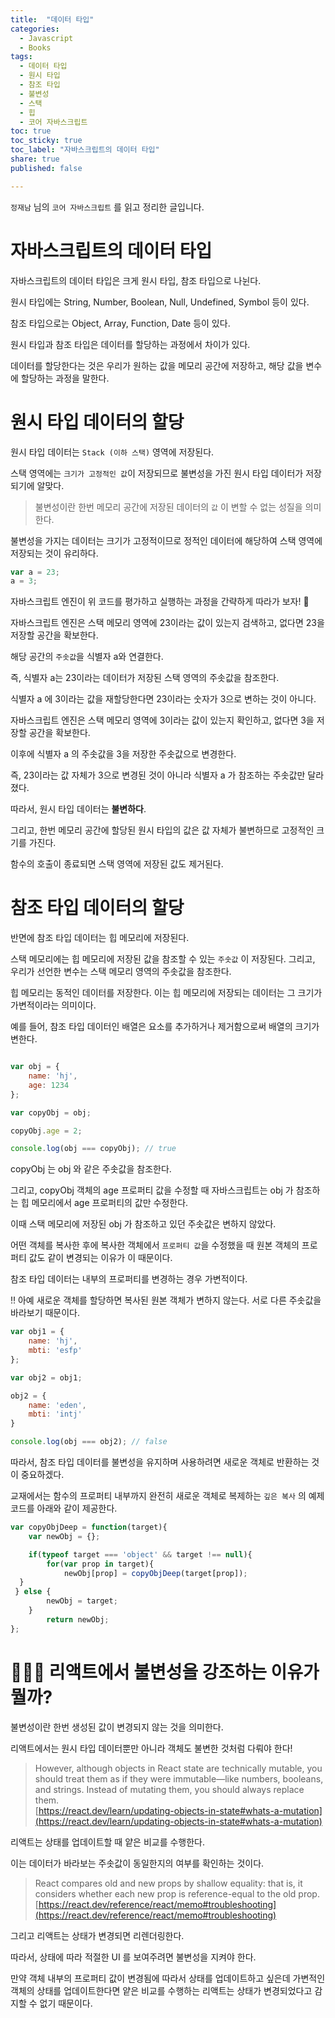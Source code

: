 ```yaml
---
title:  "데이터 타입"
categories: 
  - Javascript
  - Books
tags:
  - 데이터 타입
  - 원시 타입
  - 참조 타입
  - 불변성
  - 스택
  - 힙
  - 코어 자바스크립트
toc: true
toc_sticky: true
toc_label: "자바스크립트의 데이터 타입"
share: true
published: false

---
```


`정재남` 님의 `코어 자바스크립트` 를 읽고 정리한 글입니다.  

# 자바스크립트의 데이터 타입

자바스크립트의 데이터 타입은 크게 원시 타입, 참조 타입으로 나뉜다.  

원시 타입에는 String, Number, Boolean, Null, Undefined, Symbol 등이 있다.  

참조 타입으로는 Object, Array, Function, Date 등이 있다.   

원시 타입과 참조 타입은 데이터를 할당하는 과정에서 차이가 있다.  

데이터를 할당한다는 것은 우리가 원하는 값을 메모리 공간에 저장하고, 해당 값을 변수에 할당하는 과정을 말한다.  

# 원시 타입 데이터의 할당

원시 타입 데이터는 `Stack (이하 스택)` 영역에 저장된다.  

스택 영역에는 `크기가 고정적인 값`이 저장되므로 불변성을 가진 원시 타입 데이터가 저장되기에 알맞다.  

> 불변성이란 한번 메모리 공간에 저장된 데이터의 `값` 이 변할 수 없는 성질을 의미한다.

불변성을 가지는 데이터는 크기가 고정적이므로 정적인 데이터에 해당하여 스택 영역에 저장되는 것이 유리하다.  

```js
var a = 23;
a = 3;
```

자바스크립트 엔진이 위 코드를 평가하고 실행하는 과정을 간략하게 따라가 보자! 👀

자바스크립트 엔진은 스택 메모리 영역에 23이라는 값이 있는지 검색하고, 없다면 23을 저장할 공간을 확보한다.    

해당 공간의 `주솟값`을 식별자 a와 연결한다.  

즉, 식별자 a는 23이라는 데이터가 저장된 스택 영역의 주솟값을 참조한다.  

식별자 a 에 3이라는 값을 재할당한다면 23이라는 숫자가 3으로 변하는 것이 아니다. 

자바스크립트 엔진은 스택 메모리 영역에 3이라는 값이 있는지 확인하고, 없다면 3을 저장할 공간을 확보한다.  

이후에 식별자 a 의 주솟값을 3을 저장한 주솟값으로 변경한다.  

즉, 23이라는 값 자체가 3으로 변경된 것이 아니라 식별자 a 가 참조하는 주솟값만 달라졌다.  

따라서, 원시 타입 데이터는 **불변하다**.    

그리고, 한번 메모리 공간에 할당된 원시 타입의 값은 값 자체가 불변하므로 고정적인 크기를 가진다.  

함수의 호출이 종료되면 스택 영역에 저장된 값도 제거된다.  


# 참조 타입 데이터의 할당

반면에 참조 타입 데이터는 힙 메모리에 저장된다.  

스택 메모리에는 힙 메모리에 저장된 값을 참조할 수 있는 `주솟값` 이 저장된다.  그리고, 우리가 선언한 변수는 스택 메모리 영역의 주솟값을 참조한다.  

힙 메모리는 동적인 데이터를 저장한다. 이는 힙 메모리에 저장되는 데이터는 그 크기가 가변적이라는 의미이다.  

예를 들어, 참조 타입 데이터인 배열은 요소를 추가하거나 제거함으로써 배열의 크기가 변한다.  


```js

var obj = {
	name: 'hj',
	age: 1234
};

var copyObj = obj;

copyObj.age = 2;

console.log(obj === copyObj); // true
```

copyObj 는 obj 와 같은 주솟값을 참조한다.  

그리고, copyObj 객체의 age 프로퍼티 값을 수정할 때 자바스크립트는 obj 가 참조하는 힙 메모리에서 age 프로퍼티의 값만 수정한다.  

이때 스택 메모리에 저장된 obj 가 참조하고 있던 주솟값은 변하지 않았다.  

어떤 객체를 복사한 후에 복사한 객체에서 `프로퍼티 값`을 수정했을 때 원본 객체의 프로퍼티 값도 같이 변경되는 이유가 이 때문이다.  

참조 타입 데이터는 내부의 프로퍼티를 변경하는 경우 가변적이다.  

‼️ 아예 새로운 객체를 할당하면 복사된 원본 객체가 변하지 않는다. 서로 다른 주솟값을 바라보기 때문이다.  

```js
var obj1 = {
	name: 'hj',
	mbti: 'esfp'
};

var obj2 = obj1;

obj2 = {
	name: 'eden',
	mbti: 'intj'
}

console.log(obj === obj2); // false
```

따라서, 참조 타입 데이터를 불변성을 유지하며 사용하려면 새로운 객체로 반환하는 것이 중요하겠다.  

교재에서는 함수의 프로퍼티 내부까지 완전히 새로운 객체로 복제하는 `깊은 복사` 의 예제 코드를 아래와 같이 제공한다.  

```js
var copyObjDeep = function(target){
	var newObj = {};

	if(typeof target === 'object' && target !== null){
		for(var prop in target){
			newObj[prop] = copyObjDeep(target[prop]);
  }
 } else {
		newObj = target;
	}
		return newObj;
};
```

# 🙋🏻‍♀️ 리액트에서 불변성을 강조하는 이유가 뭘까?

불변성이란 한번 생성된 값이 변경되지 않는 것을 의미한다.  

리액트에서는 원시 타입 데이터뿐만 아니라 객체도 불변한 것처럼 다뤄야 한다!

> However, although objects in React state are technically mutable, you should treat them as if they were immutable—like numbers, booleans, and strings. Instead of mutating them, you should always replace them.  
[https://react.dev/learn/updating-objects-in-state#whats-a-mutation](https://react.dev/learn/updating-objects-in-state#whats-a-mutation)

리액트는 상태를 업데이트할 때 얕은 비교를 수행한다.  

이는 데이터가 바라보는 주솟값이 동일한지의 여부를 확인하는 것이다.  

> React compares old and new props by shallow equality: that is, it considers whether each new prop is reference-equal to the old prop.  
[https://react.dev/reference/react/memo#troubleshooting](https://react.dev/reference/react/memo#troubleshooting)

그리고 리액트는 상태가 변경되면 리렌더링한다.  

따라서, 상태에 따라 적절한 UI 를 보여주려면 불변성을 지켜야 한다.  

만약 객체 내부의 프로퍼티 값이 변경됨에 따라서 상태를 업데이트하고 싶은데 가변적인 객체의 상태를 업데이트한다면 얕은 비교를 수행하는 리액트는 상태가 변경되었다고 감지할 수 없기 때문이다.  
